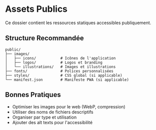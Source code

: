 # Assets Publics

Ce dossier contient les ressources statiques accessibles publiquement.

## Structure Recommandée

```
public/
├── images/
│   ├── icons/           # Icônes de l'application
│   ├── logos/           # Logos et branding
│   └── illustrations/   # Images et illustrations
├── fonts/               # Polices personnalisées
├── styles/              # CSS global (si applicable)
└── manifest.json        # Manifeste PWA (si applicable)
```

## Bonnes Pratiques

- Optimiser les images pour le web (WebP, compression)
- Utiliser des noms de fichiers descriptifs
- Organiser par type et utilisation
- Ajouter des alt texts pour l'accessibilité